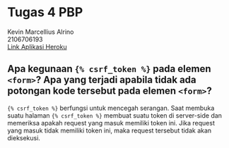# Tugas 4 PBP

Kevin Marcellius Alrino<br>
2106706193<br>
[Link Aplikasi Heroku](https://pbp-tugas02-kevin.herokuapp.com/todolist)

## Apa kegunaan `{% csrf_token %}` pada elemen `<form>`? Apa yang terjadi apabila tidak ada potongan kode tersebut pada elemen `<form>`?

`{% csrf_token %}` berfungsi untuk mencegah serangan. Saat membuka suatu halaman `{% csrf_token %}` membuat suatu token di server-side dan memeriksa apakah request yang masuk memiliki token ini. Jika request yang masuk tidak memiliki token ini, maka request tersebut tidak akan dieksekusi.